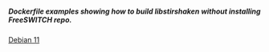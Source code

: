##### Dockerfile examples showing how to build libstirshaken without installing FreeSWITCH repo.

[Debian 11](https://github.com/signalwire/libstirshaken/blob/master/docker/examples/Debian11/Dockerfile "Debian 11")

